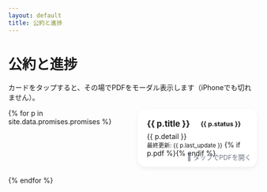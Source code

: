 ```yaml
---
layout: default
title: 公約と進捗
---
```


# 公約と進捗
<p>カードをタップすると、その場でPDFをモーダル表示します（iPhoneでも切れません）。</p>

<div class="grid">
{% for p in site.data.promises.promises %}
  <div class="card {% if p.pdf %}is-clickable{% endif %}"
       {% if p.pdf %}data-pdf="{{ p.pdf }}"{% endif %}
       data-title="{{ p.title | escape }}">
    <div class="title">
      {{ p.title }}
      <span class="chip s-{{ p.status }}">{{ p.status }}</span>
    </div>
    <div>{{ p.detail }}</div>
    <small>最終更新: {{ p.last_update }}</small>
    {% if p.pdf %}<div class="hint">📄 タップでPDFを開く</div>{% endif %}
  </div>
{% endfor %}
</div>

<style>
.grid{display:grid;gap:1.2rem;grid-template-columns:1fr}
@media(min-width:720px){.grid{grid-template-columns:1fr 1fr}}
.card{position:relative;border-radius:16px;padding:1.2rem;background:#fff;box-shadow:0 4px 10px rgba(0,0,0,.06);transition:transform .15s,box-shadow .15s}
.card:hover{transform:translateY(-3px);box-shadow:0 6px 14px rgba(0,0,0,.1)}
.is-clickable{cursor:pointer}
.title{font-weight:700;font-size:1.05rem;margin-bottom:.45rem}
.chip{font-size:.8rem;padding:.2rem .6rem;border-radius:999px;margin-left:.5rem}
.s-構想中{background:#fee2e2;color:#991b1b}
.s-経過観察中{background:#fef3c7;color:#92400e}
.s-活動中{background:#d1fae5;color:#065f46}
.s-完了{background:#bfdbfe;color:#1e40af}
.s-継続{background:#ede9fe;color:#5b21b6}
.hint{position:absolute;right:12px;bottom:10px;font-size:.82rem;color:#6b7280}
</style>
